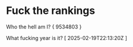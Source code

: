 # Fuck the rankings

Who the hell am I?
{ 9534803 }

What fucking year is it?
[ 2025-02-19T22:13:20Z ]
